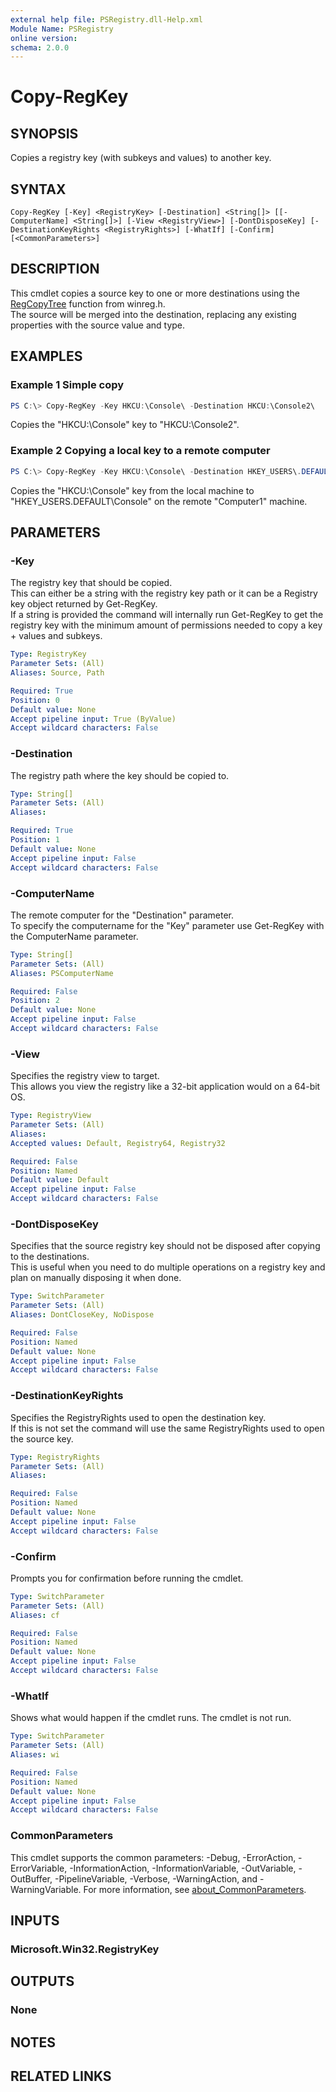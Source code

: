 ```yaml
---
external help file: PSRegistry.dll-Help.xml
Module Name: PSRegistry
online version:
schema: 2.0.0
---
```


# Copy-RegKey

## SYNOPSIS
Copies a registry key (with subkeys and values) to another key.

## SYNTAX

```
Copy-RegKey [-Key] <RegistryKey> [-Destination] <String[]> [[-ComputerName] <String[]>] [-View <RegistryView>] [-DontDisposeKey] [-DestinationKeyRights <RegistryRights>] [-WhatIf] [-Confirm] [<CommonParameters>]
```

## DESCRIPTION
This cmdlet copies a source key to one or more destinations using the [RegCopyTree](https://docs.microsoft.com/en-us/windows/win32/api/winreg/nf-winreg-regcopytreea) function from winreg.h.  
The source will be merged into the destination, replacing any existing properties with the source value and type.

## EXAMPLES

### Example 1 Simple copy
```powershell
PS C:\> Copy-RegKey -Key HKCU:\Console\ -Destination HKCU:\Console2\
```

Copies the "HKCU:\Console" key to "HKCU:\Console2".

### Example 2 Copying a local key to a remote computer
```powershell
PS C:\> Copy-RegKey -Key HKCU:\Console\ -Destination HKEY_USERS\.DEFAULT\Console -ComputerName Computer1
```

Copies the "HKCU:\Console" key from the local machine to "HKEY_USERS\.DEFAULT\Console" on the remote "Computer1" machine.

## PARAMETERS

### -Key
The registry key that should be copied.  
This can either be a string with the registry key path or it can be a Registry key object returned by Get-RegKey.  
If a string is provided the command will internally run Get-RegKey to get the registry key with the minimum amount of permissions needed to copy a key + values and subkeys.

```yaml
Type: RegistryKey
Parameter Sets: (All)
Aliases: Source, Path

Required: True
Position: 0
Default value: None
Accept pipeline input: True (ByValue)
Accept wildcard characters: False
```

### -Destination
The registry path where the key should be copied to.

```yaml
Type: String[]
Parameter Sets: (All)
Aliases:

Required: True
Position: 1
Default value: None
Accept pipeline input: False
Accept wildcard characters: False
```

### -ComputerName
The remote computer for the "Destination" parameter.  
To specify the computername for the "Key" parameter use Get-RegKey with the ComputerName parameter.

```yaml
Type: String[]
Parameter Sets: (All)
Aliases: PSComputerName

Required: False
Position: 2
Default value: None
Accept pipeline input: False
Accept wildcard characters: False
```

### -View
Specifies the registry view to target.  
This allows you view the registry like a 32-bit application would on a 64-bit OS.

```yaml
Type: RegistryView
Parameter Sets: (All)
Aliases:
Accepted values: Default, Registry64, Registry32

Required: False
Position: Named
Default value: Default
Accept pipeline input: False
Accept wildcard characters: False
```

### -DontDisposeKey
Specifies that the source registry key should not be disposed after copying to the destinations.  
This is useful when you need to do multiple operations on a registry key and plan on manually disposing it when done.

```yaml
Type: SwitchParameter
Parameter Sets: (All)
Aliases: DontCloseKey, NoDispose

Required: False
Position: Named
Default value: None
Accept pipeline input: False
Accept wildcard characters: False
```

### -DestinationKeyRights
Specifies the RegistryRights used to open the destination key.  
If this is not set the command will use the same RegistryRights used to open the source key.

```yaml
Type: RegistryRights
Parameter Sets: (All)
Aliases:

Required: False
Position: Named
Default value: None
Accept pipeline input: False
Accept wildcard characters: False
```

### -Confirm
Prompts you for confirmation before running the cmdlet.

```yaml
Type: SwitchParameter
Parameter Sets: (All)
Aliases: cf

Required: False
Position: Named
Default value: None
Accept pipeline input: False
Accept wildcard characters: False
```

### -WhatIf
Shows what would happen if the cmdlet runs.
The cmdlet is not run.

```yaml
Type: SwitchParameter
Parameter Sets: (All)
Aliases: wi

Required: False
Position: Named
Default value: None
Accept pipeline input: False
Accept wildcard characters: False
```

### CommonParameters
This cmdlet supports the common parameters: -Debug, -ErrorAction, -ErrorVariable, -InformationAction, -InformationVariable, -OutVariable, -OutBuffer, -PipelineVariable, -Verbose, -WarningAction, and -WarningVariable. For more information, see [about_CommonParameters](http://go.microsoft.com/fwlink/?LinkID=113216).

## INPUTS

### Microsoft.Win32.RegistryKey

## OUTPUTS

### None
## NOTES

## RELATED LINKS
